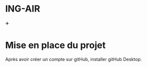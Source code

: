 # ING-AIR
✈️

# Mise en place du projet
Après avoir créer un compte sur gitHub, installer gitHub Desktop.
